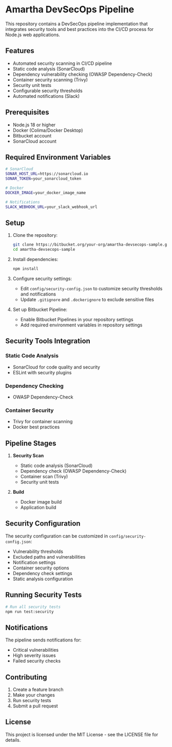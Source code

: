 # Amartha DevSecOps Pipeline

This repository contains a DevSecOps pipeline implementation that integrates security tools and best practices into the CI/CD process for Node.js web applications.

## Features

- Automated security scanning in CI/CD pipeline
- Static code analysis (SonarCloud)
- Dependency vulnerability checking (OWASP Dependency-Check)
- Container security scanning (Trivy)
- Security unit tests
- Configurable security thresholds
- Automated notifications (Slack)

## Prerequisites

- Node.js 18 or higher
- Docker (Colima/Docker Desktop)
- Bitbucket account
- SonarCloud account

## Required Environment Variables

```bash
# SonarCloud
SONAR_HOST_URL=https://sonarcloud.io
SONAR_TOKEN=your_sonarcloud_token

# Docker
DOCKER_IMAGE=your_docker_image_name

# Notifications
SLACK_WEBHOOK_URL=your_slack_webhook_url
```

## Setup

1. Clone the repository:
   ```bash
   git clone https://bitbucket.org/your-org/amartha-devsecops-sample.git
   cd amartha-devsecops-sample
   ```

2. Install dependencies:
   ```bash
   npm install
   ```

3. Configure security settings:
   - Edit `config/security-config.json` to customize security thresholds and notifications
   - Update `.gitignore` and `.dockerignore` to exclude sensitive files

4. Set up Bitbucket Pipeline:
   - Enable Bitbucket Pipelines in your repository settings
   - Add required environment variables in repository settings

## Security Tools Integration

### Static Code Analysis
- SonarCloud for code quality and security
- ESLint with security plugins

### Dependency Checking
- OWASP Dependency-Check

### Container Security
- Trivy for container scanning
- Docker best practices

## Pipeline Stages

1. **Security Scan**
   - Static code analysis (SonarCloud)
   - Dependency check (OWASP Dependency-Check)
   - Container scan (Trivy)
   - Security unit tests

2. **Build**
   - Docker image build
   - Application build

## Security Configuration

The security configuration can be customized in `config/security-config.json`:

- Vulnerability thresholds
- Excluded paths and vulnerabilities
- Notification settings
- Container security options
- Dependency check settings
- Static analysis configuration

## Running Security Tests

```bash
# Run all security tests
npm run test:security
```

## Notifications

The pipeline sends notifications for:
- Critical vulnerabilities
- High severity issues
- Failed security checks

## Contributing

1. Create a feature branch
2. Make your changes
3. Run security tests
4. Submit a pull request

## License

This project is licensed under the MIT License - see the LICENSE file for details.